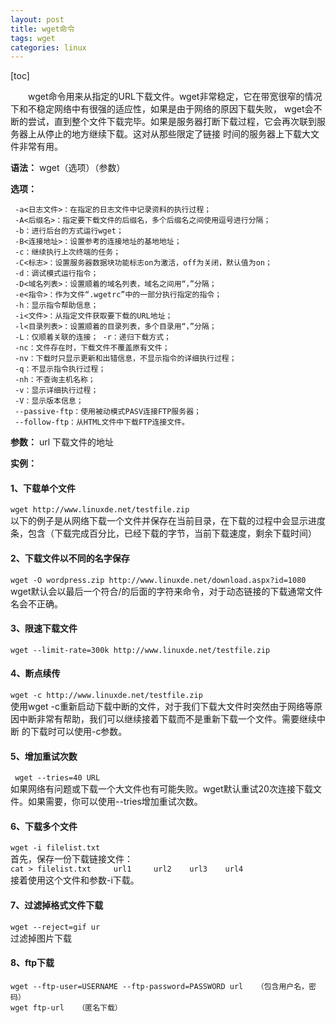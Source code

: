 ```yaml
---
layout: post
title: wget命令
tags: wget
categories: linux
---    
```

[toc]    

　　wget命令用来从指定的URL下载文件。wget非常稳定，它在带宽很窄的情况下和不稳定网络中有很强的适应性，如果是由于网络的原因下载失败，
wget会不断的尝试，直到整个文件下载完毕。如果是服务器打断下载过程，它会再次联到服务器上从停止的地方继续下载。这对从那些限定了链接
时间的服务器上下载大文件非常有用。    
        
**语法：**  wget（选项）（参数）    
    
**选项：**   
  ```
   -a<日志文件>：在指定的日志文件中记录资料的执行过程；          
   -A<后缀名>：指定要下载文件的后缀名，多个后缀名之间使用逗号进行分隔；    
   -b：进行后台的方式运行wget；    
   -B<连接地址>：设置参考的连接地址的基地地址；   
   -c：继续执行上次终端的任务；   
   -C<标志>：设置服务器数据块功能标志on为激活，off为关闭，默认值为on；   
   -d：调试模式运行指令；    
   -D<域名列表>：设置顺着的域名列表，域名之间用“，”分隔；     
   -e<指令>：作为文件“.wgetrc”中的一部分执行指定的指令；    
   -h：显示指令帮助信息；     
   -i<文件>：从指定文件获取要下载的URL地址；     
   -l<目录列表>：设置顺着的目录列表，多个目录用“，”分隔；    
   -L：仅顺着关联的连接； -r：递归下载方式；      
   -nc：文件存在时，下载文件不覆盖原有文件；   
   -nv：下载时只显示更新和出错信息，不显示指令的详细执行过程；     
   -q：不显示指令执行过程；   
   -nh：不查询主机名称；   
   -v：显示详细执行过程；    
   -V：显示版本信息；    
   --passive-ftp：使用被动模式PASV连接FTP服务器；    
   --follow-ftp：从HTML文件中下载FTP连接文件。
```
**参数：** url  下载文件的地址     
     
**实例：**   
#### 1、下载单个文件 
`wget http://www.linuxde.net/testfile.zip `      
以下的例子是从网络下载一个文件并保存在当前目录，在下载的过程中会显示进度条，包含（下载完成百分比，已经下载的字节，当前下载速度，剩余下载时间）
   
#### 2、下载文件以不同的名字保存   
`wget -O wordpress.zip http://www.linuxde.net/download.aspx?id=1080  `  
wget默认会以最后一个符合/的后面的字符来命令，对于动态链接的下载通常文件名会不正确。     

#### 3、限速下载文件   
`wget --limit-rate=300k http://www.linuxde.net/testfile.zip `   
   
#### 4、断点续传   
`wget -c http://www.linuxde.net/testfile.zip  `  
 使用wget -c重新启动下载中断的文件，对于我们下载大文件时突然由于网络等原因中断非常有帮助，我们可以继续接着下载而不是重新下载一个文件。需要继续中断
 的下载时可以使用-c参数。   
       
#### 5、增加重试次数          
` wget --tries=40 URL`       
如果网络有问题或下载一个大文件也有可能失败。wget默认重试20次连接下载文件。如果需要，你可以使用--tries增加重试次数。
  
#### 6、下载多个文件   
`wget -i filelist.txt`      
 首先，保存一份下载链接文件：   
    ``cat > filelist.txt    
    url1    
    url2   
    url3   
    url4 ``       
接着使用这个文件和参数-i下载。

#### 7、过滤掉格式文件下载    
`wget --reject=gif ur`   
过滤掉图片下载    

#### 8、ftp下载   
`wget --ftp-user=USERNAME --ftp-password=PASSWORD url   （包含用户名，密码）`   
`wget ftp-url   （匿名下载）`





